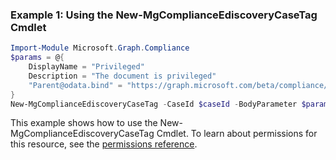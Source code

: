 ### Example 1: Using the New-MgComplianceEdiscoveryCaseTag Cmdlet
```powershell
Import-Module Microsoft.Graph.Compliance
$params = @{
	DisplayName = "Privileged"
	Description = "The document is privileged"
	"Parent@odata.bind" = "https://graph.microsoft.com/beta/compliance/ediscovery/cases/47746044-fd0b-4a30-acfc-5272b691ba5b/tags/98fdad78bbce4519b75474bc150575c3"
}
New-MgComplianceEdiscoveryCaseTag -CaseId $caseId -BodyParameter $params
```
This example shows how to use the New-MgComplianceEdiscoveryCaseTag Cmdlet.
To learn about permissions for this resource, see the [permissions reference](/graph/permissions-reference).
